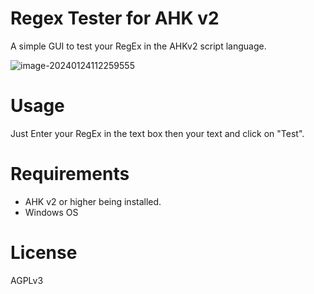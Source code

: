 # Regex Tester for AHK v2
A simple GUI to test your RegEx in the AHKv2 script language.

![image-20240124112259555](C:\Users\Max_Laptop\Programming\Github\xMaxrayx_Github\RegEx-Tester-For-AHKv2\ReadmeAssists\README\image-20240124112259555.png)

# Usage
Just Enter your RegEx in the text box then your text and click on "Test".

# Requirements
- AHK v2 or higher being installed.
- Windows OS

# License
AGPLv3

